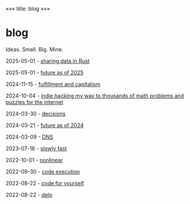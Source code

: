 «««
title: blog
»»»

# blog

Ideas. Small. Big. Mine.

2025-05-01 - [sharing data in Rust](/blog/sharing-data-in-rust)

2025-05-01 - [future as of 2025](/blog/future-2025)

2024-11-15 - [fulfillment and capitalism](/blog/fulfillment-capitalism)

2024-10-04 - [indie hacking my way to thousands of math problems and puzzles for the internet](/blog/teachyourselfmath)

2024-03-30 - [decisions](/blog/decisions)

2024-03-21 - [future as of 2024](/blog/future-2024)

2024-03-09 - [DNS](/blog/dns)

2023-07-16 - [slowly fast](/blog/slowly-fast)

2022-10-01 - [nonlinear](/blog/nonlinear)

2022-09-30 - [code execution](/blog/code-execution)

2022-08-22 - [code for yourself](/blog/code-for-yourself)

2022-08-22 - [delp](/blog/delp)
